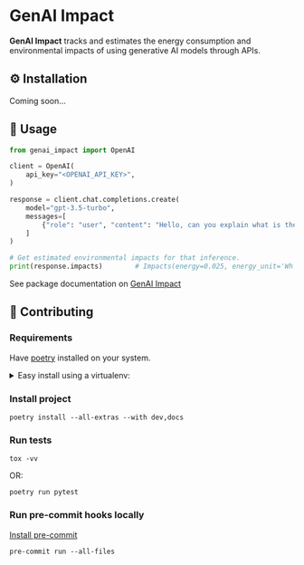 GenAI Impact
============

**GenAI Impact** tracks and estimates the energy consumption and environmental impacts of using generative AI models through APIs.


## ⚙️ Installation

Coming soon...

## 🚀 Usage

```python
from genai_impact import OpenAI

client = OpenAI(
    api_key="<OPENAI_API_KEY>",
)

response = client.chat.completions.create(
    model="gpt-3.5-turbo",
    messages=[
        {"role": "user", "content": "Hello, can you explain what is the GenAI Impact project?"}
    ]
)

# Get estimated environmental impacts for that inference.
print(response.impacts)        # Impacts(energy=0.025, energy_unit='Wh', ...)
```



See package documentation on [GenAI Impact](<link-to-mkdocs-material>)

## 💪 Contributing

### Requirements

Have [poetry](https://python-poetry.org/docs/#installation) installed on your system.


<details>
<summary>
Easy install using a virtualenv:
</summary>

Create a venv:

```shell
python3 -m venv .venv
source .venv/bin/activate
```

Install poetry:

```shell
pip install poetry
```

</details>


### Install project

```shell
poetry install --all-extras --with dev,docs
```


### Run tests

```shell
tox -vv
```

OR:

```shell
poetry run pytest
```


### Run pre-commit hooks locally

[Install pre-commit](https://pre-commit.com/)

```shell
pre-commit run --all-files
```
